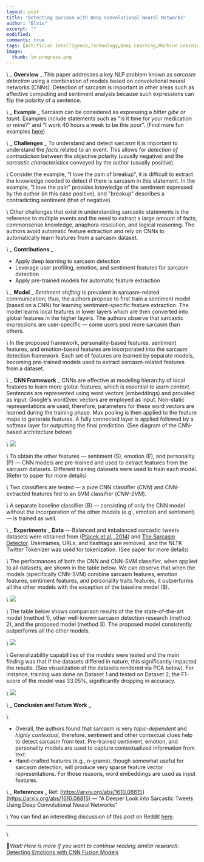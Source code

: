 ```yaml
---
layout: post
title: "Detecting Sarcasm with Deep Convolutional Neural Networks"
author: "Elvis"
excerpt: ""
modified:
comments: true
tags: [Artificial Intelligence,Technology,Deep Learning,Machine Learning,NLP]
image:
  thumb: lm-progress.png
---
```


\\
_ **Overview** _
 This paper addresses a key NLP problem known as _sarcasm detection_ using a combination of models based on convolutional neural networks (CNNs). Detection of sarcasm is important in other areas such as affective computing and sentiment analysis because such expressions can flip the polarity of a sentence.
 
\\
_ **Example** _
 Sarcasm can be considered as expressing a _bitter gibe_ or _taunt_. Examples include statements such as &quot;Is it time for your medication or mine?&quot; and &quot;I work 40 hours a week to be this poor&quot;. (Find more fun examples [here](http://examples.yourdictionary.com/examples-of-sarcasm.html))
 
\\
_ **Challenges** _
 To understand and detect sarcasm it is important to understand the _facts_ related to an event. This allows for _detection of contradiction_ between the objective polarity (usually negative) and the _sarcastic characteristics_ conveyed by the author (usually positive).

\\
Consider the example, &quot;I love the pain of breakup&quot;, it is difficult to extract the knowledge needed to detect if there is sarcasm in this statement. In the example, &quot;I love the pain&quot; provides knowledge of the sentiment expressed by the author (in this case positive), and &quot;breakup&quot; describes a contradicting sentiment (that of negative).

\\
Other challenges that exist in understanding sarcastic statements is the reference to multiple events and the need to extract a large amount of facts, commonsense knowledge, anaphora resolution, and logical reasoning. The authors avoid automatic feature extraction and rely on CNNs to automatically learn features from a sarcasm dataset.

\\
_ **Contributions** _

- Apply deep learning to sarcasm detection
- Leverage user profiling, emotion, and sentiment features for sarcasm detection
- Apply pre-trained models for automatic feature extraction

\\
_ **Model** _
_Sentiment shifting_ is prevalent in sarcasm-related communication; thus, the authors propose to first train a sentiment model (based on a CNN) for learning sentiment-specific feature extraction. The model learns local features in lower layers which are then converted into global features in the higher layers. The authors observe that sarcastic expressions are user-specific — some users post more sarcasm than others.

\\
In the proposed framework, personality-based features, sentiment features, and emotion-based features are incorporated into the sarcasm detection framework. Each set of features are learned by separate models, becoming pre-trained models used to extract sarcasm-related features from a dataset.

\\
_ **CNN Framework** _
 CNNs are effective at modeling hierarchy of local features to learn more global features, which is essential to _learn context_. Sentences are represented using word vectors (embeddings) and provided as input. Google&#39;s word2vec vectors are employed as input. Non-static representations are used, therefore, parameters for these word vectors are learned during the training phase. Max pooling is then applied to the feature maps to generate features. A fully connected layer is applied followed by a softmax layer for outputting the final prediction. (See diagram of the CNN-based architecture below)
 
\\
![](https://miro.medium.com/max/903/0*GVbW_tOQMN1F1lcw.)

\\
To obtain the other features — sentiment (S), emotion (E), and personality (P) — CNN models are pre-trained and used to extract features from the sarcasm datasets. Different training datasets were used to train each model. (Refer to paper for more details)

\\
Two classifiers are tested — a pure CNN classifier (_CNN_) and CNN-extracted features fed to an SVM classifier (_CNN-SVM_).

\\
A separate baseline classifier (B) — consisting of only the CNN model without the incorporation of the other models (e.g., emotion and sentiment) — is trained as well.

\\
_ **Experiments** _
**Data** — Balanced and imbalanced sarcastic tweets datasets were obtained from ([Ptacek et al., 2014](https://pdfs.semanticscholar.org/0c27/64756299a82659605b132aef9159f61a4171.pdf)) and [The Sarcasm Detector](http://thesarcasmdetector.com/). Usernames, URLs, and hashtags are removed, and the NLTK Twitter Tokenizer was used for tokenization. (See paper for more details)

\\
The performances of both the CNN and CNN-SVM classifier, when applied to all datasets, are shown in the table below. We can observe that when the models (specifically CNN-SVM) combine sarcasm features, emotion features, sentiment features, and personality traits features, it outperforms all the other models with the exception of the baseline model (B).

\\
![](https://miro.medium.com/max/910/0*7C9n-YwbYTcdyjWn.)

\\
The table below shows comparison results of the the state-of-the-art model (method 1), other well-known sarcasm detection research (method 2), and the proposed model (method 3). The proposed model consistently outperforms all the other models.

\\
![](https://miro.medium.com/max/913/0*nEZQfG6A-0jFJSTp.)

\\
Generalizability capabilities of the models were tested and the main finding was that if the datasets differed in nature, this significantly impacted the results. (See visualization of the datasets rendered via PCA below). For instance, training was done on Dataset 1 and tested on Dataset 2; the F1-score of the model was 33.05%, significantly dropping in accuracy.

\\
![](https://miro.medium.com/max/917/0*XMsGxMm3GiHfJ2sz.)

\\
_ **Conclusion and Future Work** _

\\
- Overall, the authors found that sarcasm is very _topic-dependent_ and _highly contextual_, therefore, sentiment and other contextual clues help to detect sarcasm from text. Pre-trained sentiment, emotion, and personality models are used to capture contextualized information from text.
- Hand-crafted features (e.g., n-grams), though somewhat useful for sarcasm detection, will produce very sparse feature vector representations. For those reasons, word embeddings are used as input features.

\\
_ **References** _
 Ref: [https://arxiv.org/abs/1610.08815](https://arxiv.org/abs/1610.08815) — &quot;A Deeper Look into Sarcastic Tweets Using Deep Convolutional Neural Networks&quot;

\\
You can find an interesting discussion of this post on Reddit [here](https://www.reddit.com/r/MachineLearning/comments/8fzkwc/r_detecting_sarcasm_with_deep_convolutional/).


------------

\\

👋_Wait! Here is more if you want to continue reading similar research:_ [Detecting Emotions with CNN Fusion Models](https://medium.com/dair-ai/detecting-emotions-with-cnn-fusion-models-b066944969c8)
